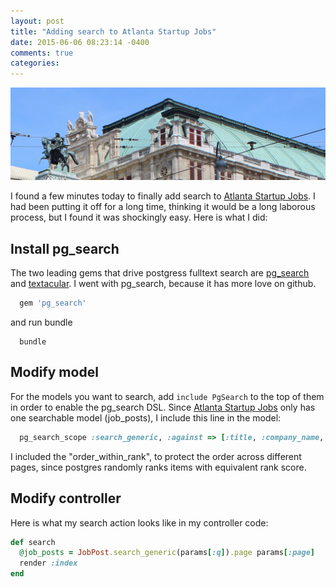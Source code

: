 ```yaml
---
layout: post
title: "Adding search to Atlanta Startup Jobs"
date: 2015-06-06 08:23:14 -0400
comments: true
categories: 
---
```


<img src="/images/czech_1.jpg" title="Adding search to Atlanta Startup Jobs" class="banner-img"/>


I found a few minutes today to finally add search to [Atlanta Startup Jobs](http://atlantastartupjobs.com).  I had been putting it off for a long time, thinking it would be a long laborous process, but I found it was shockingly easy.  Here is what I did:

## Install pg_search
The two leading gems that drive postgress fulltext search are [pg_search](https://github.com/Casecommons/pg_search) and [textacular](https://github.com/textacular/textacular).  I went with pg_search, because it has more love on github.

```ruby Gemfile
  gem 'pg_search'
```

and run bundle

```console console
  bundle
```

## Modify model

For the models you want to search, add `include PgSearch` to the top of them in order to enable the pg_search DSL.  Since [Atlanta Startup Jobs](http://atlantastartupjobs.com) only has one searchable model (job_posts), I include this line in the model:

```ruby Gemfile
  pg_search_scope :search_generic, :against => [:title, :company_name, :description], :order_within_rank => "created_at DESC"
```

I included the "order_within_rank", to protect the order across different pages, since postgres randomly ranks items with equivalent rank score.

## Modify controller

Here is what my search action looks like in my controller code:

```ruby job_posts_controller
def search
  @job_posts = JobPost.search_generic(params[:q]).page params[:page]
  render :index
end
```
